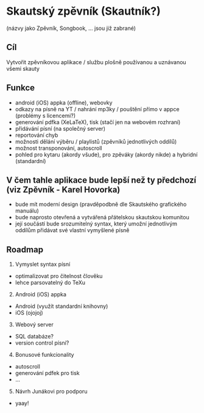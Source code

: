 # Skautský zpěvník (Skautník?)
(názvy jako Zpěvník, Songbook, ... jsou již zabrané)

## Cíl
Vytvořit zpěvníkovou aplikace / službu plošně používanou a uznávanou všemi skauty

## Funkce
* android (iOS) appka (offline), webovky
* odkazy na písně na YT / nahrání mp3ky / pouštění přímo v appce (problémy s licencemi?)
* generování pdfka (XeLaTeX), tisk (stačí jen na webovém rozhraní)
* přidávání písní (na společný server)
* reportování chyb
* možnosti dělání výběru / playlistů (zpěvníků jednotlivých oddílů)
* možnost transponování, autoscroll
* pohled pro kytaru (akordy všude), pro zpěváky (akordy nikde) a hybridní (standardní)

## V čem tahle aplikace bude lepší než ty předchozí (viz Zpěvník - Karel Hovorka)
* bude mít moderní design (pravděpodbně dle Skautského grafického manuálu)
* bude naprosto otevřená a vytvářená přátelskou skautskou komunitou
* její součástí bude srozumitelný syntax, který umožní jednotlivým oddílům přidávat své vlastní vymyšlené písně

## Roadmap
1) Vymyslet syntax písní
* optimalizovat pro čitelnost člověku
* lehce parsovatelný do TeXu
2) Android (iOS) appka
* Android (využít standardní knihovny)
* iOS (ojojoj)
3) Webový server
* SQL databáze?
* version control písní?
4) Bonusové funkcionality 
* autoscroll
* generování pdfek pro tisk
* ...
5) Návrh Junákovi pro podporu
* yaay!
